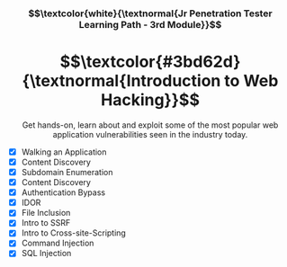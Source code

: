 <h3 align="center"> $$\textcolor{white}{\textnormal{Jr Penetration Tester Learning Path - 3rd Module}}$$ </h3>
<h1 align="center"> $$\textcolor{#3bd62d}{\textnormal{Introduction to Web Hacking}}$$ </h1>

<p align="center">Get hands-on, learn about and exploit some of the most popular web application vulnerabilities seen in the industry today.</p>

- [x] Walking an Application
- [x] Content Discovery
- [x] Subdomain Enumeration
- [x] Content Discovery
- [x] Authentication Bypass
- [x] IDOR
- [x] File Inclusion
- [x] Intro to SSRF
- [x] Intro to Cross-site-Scripting
- [x] Command Injection
- [x] SQL Injection

